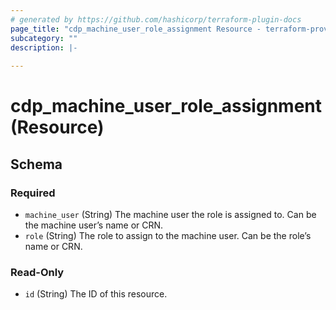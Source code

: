 ```yaml
---
# generated by https://github.com/hashicorp/terraform-plugin-docs
page_title: "cdp_machine_user_role_assignment Resource - terraform-provider-cdp"
subcategory: ""
description: |-
  
---
```


# cdp_machine_user_role_assignment (Resource)





<!-- schema generated by tfplugindocs -->
## Schema

### Required

- `machine_user` (String) The machine user the role is assigned to. Can be the machine user’s name or CRN.
- `role` (String) The role to assign to the machine user. Can be the role’s name or CRN.

### Read-Only

- `id` (String) The ID of this resource.


